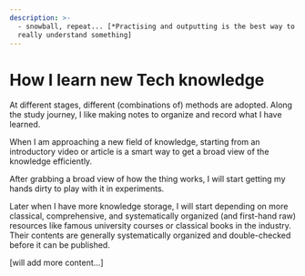 ```yaml
---
description: >-
  - snowball, repeat... [*Practising and outputting is the best way to learn and
  really understand something]
---
```


# How I learn new Tech knowledge

At different stages, different \(combinations of\) methods are adopted. Along the study journey, I like making notes to organize and record what I have learned.

When I am approaching a new field of knowledge, starting from an introductory video or article is a smart way to get a broad view of the knowledge efficiently. 

After grabbing a broad view of how the thing works, I will start getting my hands dirty to play with it in experiments. 

Later when I have more knowledge storage, I will start depending on more classical, comprehensive, and systematically organized \(and first-hand raw\) resources like famous university courses or classical books in the industry. Their contents are generally systematically organized and double-checked before it can be published. 

\[will add more content...\]

